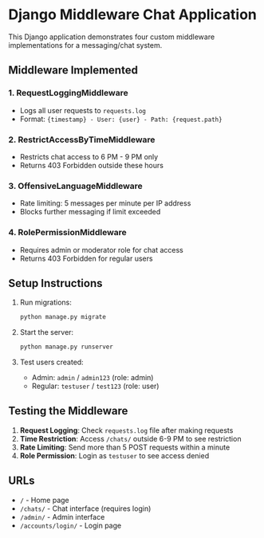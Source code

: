 # Django Middleware Chat Application

This Django application demonstrates four custom middleware implementations for a messaging/chat system.

## Middleware Implemented

### 1. RequestLoggingMiddleware
- Logs all user requests to `requests.log`
- Format: `{timestamp} - User: {user} - Path: {request.path}`

### 2. RestrictAccessByTimeMiddleware  
- Restricts chat access to 6 PM - 9 PM only
- Returns 403 Forbidden outside these hours

### 3. OffensiveLanguageMiddleware
- Rate limiting: 5 messages per minute per IP address
- Blocks further messaging if limit exceeded

### 4. RolePermissionMiddleware
- Requires admin or moderator role for chat access
- Returns 403 Forbidden for regular users

## Setup Instructions

1. Run migrations:
   ```bash
   python manage.py migrate
   ```

2. Start the server:
   ```bash
   python manage.py runserver
   ```

3. Test users created:
   - Admin: `admin` / `admin123` (role: admin)
   - Regular: `testuser` / `test123` (role: user)

## Testing the Middleware

1. **Request Logging**: Check `requests.log` file after making requests
2. **Time Restriction**: Access `/chats/` outside 6-9 PM to see restriction
3. **Rate Limiting**: Send more than 5 POST requests within a minute
4. **Role Permission**: Login as `testuser` to see access denied

## URLs
- `/` - Home page
- `/chats/` - Chat interface (requires login)
- `/admin/` - Admin interface
- `/accounts/login/` - Login page